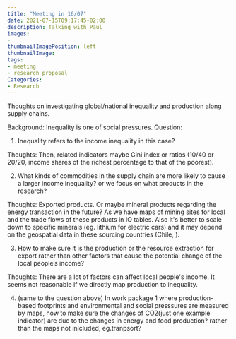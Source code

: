 ```yaml
---
title: "Meeting in 16/07"
date: 2021-07-15T09:17:45+02:00
description: Talking with Paul
images:
-
thumbnailImagePosition: left
thumbnailImage:
tags:
- meeting
- research proposal
Categories:
- Research
---
```


Thoughts on investigating global/national inequality and production along supply chains.

Background: Inequality is one of social pressures.
Question:
1. Inequality refers to the income inequality in this case?

Thoughts: Then, related indicators maybe Gini index or ratios (10/40 or 20/20, income shares of the richest percentage to that of the poorest).

2. What kinds of commodities in the supply chain are more likely to cause a larger income inequality? or we focus on what products in the research?

Thoughts: Exported products. Or maybe mineral products regarding the energy transaction in the future? As we have maps of mining sites for local and the trade flows of these products in IO tables. Also it's better to scale down to specific minerals (eg. lithium for electric cars) and it may depend on the geospatial data in these sourcing countries (Chile, ).   

3. How to make sure it is the production or the resource extraction for export rather than other factors that cause the potential change of the local people’s income?

Thoughts: There are a lot of factors can affect local people's income. It seems not reasonable if we directly map production to inequality.

4. (same to the question above) In work package 1 where production-based footprints and environmental and social presssures are measured by maps, how to make sure the changes of CO2(just one example indicator) are due to the changes in energy and food production? rather than the maps not inlcluded, eg.tranpsort?
